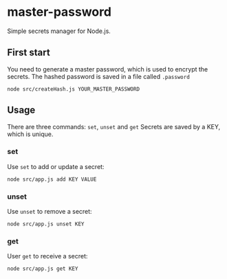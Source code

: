 # master-password

Simple secrets manager for Node.js.

## First start

You need to generate a master password, which is used to encrypt the secrets. The hashed password is saved in a file called `.password`

```
node src/createHash.js YOUR_MASTER_PASSWORD
```

## Usage

There are three commands: `set`, `unset` and `get`
Secrets are saved by a KEY, which is unique.

### set

Use `set` to add or update a secret:

```
node src/app.js add KEY VALUE
```

### unset

Use `unset` to remove a secret:

```
node src/app.js unset KEY
```

### get

User `get` to receive a secret:

```
node src/app.js get KEY
```
